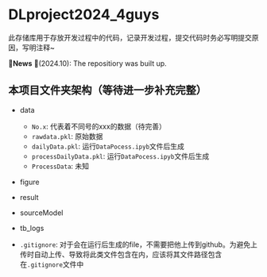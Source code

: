 # DLproject2024_4guys
此存储库用于存放开发过程中的代码，记录开发过程，提交代码时务必写明提交原因，写明注释~

🚩**News** 
🚩(2024.10): The repositiory was built up.


## 本项目文件夹架构（等待进一步补充完整）
- data
  - `No.x`: 代表着不同号的xxx的数据（待完善）
  - `rawdata.pkl`: 原始数据
  - `dailyData.pkl`: 运行`DataPocess.ipyb`文件后生成
  - `processDailyData.pkl`: 运行`DataPocess.ipyb`文件后生成
  - `ProcessData`: 未知

- figure
- result
- sourceModel
- tb_logs
- `.gitignore`: 对于会在运行后生成的file，不需要把他上传到github。为避免上传时自动上传、导致将此类文件包含在内，应该将其文件路径包含在`.gitignore`文件中
